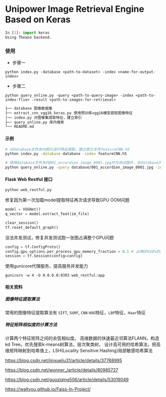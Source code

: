 # Unipower Image Retrieval Engine Based on Keras

```python
In [1]: import keras
Using Theano backend.
```
### 使用

- 步骤一

`python index.py -database <path-to-dataset> -index <name-for-output-index>`

- 步骤二

`python query_online.py -query <path-to-query-image> -index <path-to-index-flie> -result <path-to-images-for-retrieval>`

```sh
├── database 图像数据集
├── extract_cnn_vgg16_keras.py 使用预训练vgg16模型提取图像特征
|── index.py 对图像集提取特征，建立索引
├── query_online.py 库内搜索
└── README.md
```

#### 示例

```sh
# 对database文件夹内图片进行特征提取，建立索引文件featureCNN.h5
python index.py -database database -index featureCNN.h5

# 使用database文件夹内001_accordion_image_0001.jpg作为测试图片，在database内以featureCNN.h5进行近似图片查找，并显示最近似的3张图片
python query_online.py -query database/001_accordion_image_0001.jpg -index featureCNN.h5 -result database
```

#### Flask Web Restful 接口

```python
python web_restful.py
```

修复因为第一次加载model提取特征再次请求导致GPU OOM问题

```python
model = VGGNet()
q_vector = model.extract_feat(im_file)

clear_session()
tf.reset_default_graph()
```

没法并发测试，修复并发测试跑一张图占满整个GPU问题

```python
config = tf.ConfigProto()
config.gpu_options.per_process_gpu_memory_fraction = 0.1 # 占用GPU10%的显存
session = tf.Session(config=config)
```

使用gunicore代理服务，提高服务并发能力

`gunicorn -w 4 -b 0.0.0.0:9393 web_restful:app`

#### 相关资料

##### 图像特征提取算法

常用的图像特征提取算法有 `SIFT`, `SURF`, `CNN` `HOG`特征，`LBP`特征，`Haar`特征

##### 特征矩阵相似度的计算方法

计算两个特征矩阵之间的余弦相似度。
高维数据的快速最近邻算法FLANN，构造kd Tree。优先搜索k-means树算法，层次聚类树，
设计高可用的哈希算法，把高维矩阵映射到哈希值上，LSH(Locality Sensitive Hashing)局部敏感哈希算法

https://blog.csdn.net/jinxueliu31/article/details/37768995

https://blog.csdn.net/wonner_/article/details/80985727

https://blog.csdn.net/guoziqing506/article/details/53019049

https://waltyou.github.io/Faiss-In-Project/
